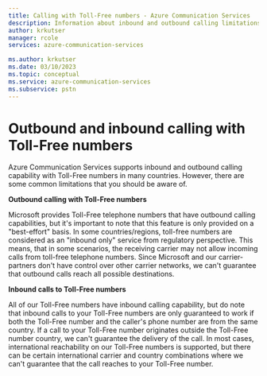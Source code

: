 ```yaml
---
title: Calling with Toll-Free numbers - Azure Communication Services
description: Information about inbound and outbound calling limitations with Toll-Free numbers
author: krkutser
manager: rcole
services: azure-communication-services

ms.author: krkutser
ms.date: 03/10/2023
ms.topic: conceptual
ms.service: azure-communication-services
ms.subservice: pstn
---
```


# Outbound and inbound calling with Toll-Free numbers
Azure Communication Services supports inbound and outbound calling capability with Toll-Free numbers in many countries. However, there are some common limitations that you should be aware of. 

**Outbound calling with Toll-Free numbers**

Microsoft provides Toll-Free telephone numbers that have outbound calling capabilities, but it's important to note that this feature is only provided on a "best-effort" basis. In some countries/regions, toll-free numbers are considered as an "inbound only" service from regulatory perspective. This means, that in some scenarios, the receiving carrier may not allow incoming calls from toll-free telephone numbers. Since Microsoft and our carrier-partners don't have control over other carrier networks, we can't guarantee that outbound calls reach all possible destinations.


**Inbound calls to Toll-Free numbers**

All of our Toll-Free numbers have inbound calling capability, but do note that inbound calls to your Toll-Free numbers are only guaranteed to work if both the Toll-Free number and the caller's phone number are from the same country. If a call to your Toll-Free number originates outside the Toll-Free number country, we can't guarantee the delivery of the call. In most cases, international reachability on our Toll-Free numbers is supported, but there can be certain international carrier and country combinations where we can't guarantee that the call reaches to your Toll-Free number.
